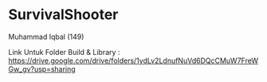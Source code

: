 # SurvivalShooter
Muhammad Iqbal (149)

Link Untuk Folder Build & Library : https://drive.google.com/drive/folders/1ydLv2LdnufNuVd6DQcCMuW7FreWGw_gv?usp=sharing
